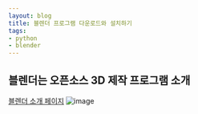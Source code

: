 ```yaml
---
layout: blog
title: 블렌더 프로그램 다운로드와 설치하기
tags:
- python
- blender
---
```

## 블렌더는 오픈소스 3D 제작 프로그램 소개 
 
[블렌더 소개 페이지](https://docs.blender.org/manual)
![image](https://user-images.githubusercontent.com/44631748/236799466-be9296e5-49d6-4ee6-837c-15ed92cc0d5f.png)
